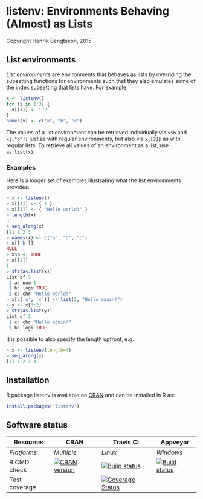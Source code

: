 # listenv: Environments Behaving (Almost) as Lists

Copyright Henrik Bengtsson, 2015

## List environments
_List environments_ are environments that behaves as lists by
overriding the subsetting functions for environments such that they
also emulates some of the index subsetting that lists have.  For example,
```r
x <- listenv()
for (i in 1:3) {
  x[[i]] <- i^2
}
names(x) <- c("a", "b", "c")
```
The values of a list environment can be retrieved individually via
`x$b` and `x[["b"]]` just as with regular environments, but also via
`x[[2]]` as with regular lists.
To retrieve all values of an environment as a list, use `as.list(x)`.

### Examples
Here is a longer set of examples illustrating what the list environments provides:
```r
> x <- listenv()
> x[[1]] <- { 1 }
> x[[3]] <- { "Hello world!" }
> length(x)
3
> seq_along(x)
[1] 1 2 3
> names(x) <- c("a", "b", "c")
> x[['b']]
NULL
> x$b <- TRUE
> x[[1]]
1
> str(as.list(x))
List of 3
 $ a: num 1
 $ b: logi TRUE
 $ c: chr "Hello world!"
> x[c('a', 'c')] <- list(2, "Hello again!")
> y <- x[3:2]
> str(as.list(y))
List of 2
 $ c: chr "Hello again!"
 $ b: logi TRUE
```

It is possible to also specify the length upfront, e.g.
```r
> x <- listenv(length=4)
> seq_along(x)
[1] 1 2 3 4
```

## Installation
R package listenv is available on [CRAN](http://cran.r-project.org/package=listenv) and can be installed in R as:
```r
install.packages('listenv')
```


## Software status

| Resource:     | CRAN        | Travis CI     | Appveyor         |
| ------------- | ------------------- | ------------- | ---------------- |
| _Platforms:_  | _Multiple_          | _Linux_       | _Windows_        |
| R CMD check   | <a href="http://cran.r-project.org/web/checks/check_results_listenv.html"><img border="0" src="http://www.r-pkg.org/badges/version/listenv" alt="CRAN version"></a> | <a href="https://travis-ci.org/HenrikBengtsson/listenv"><img src="https://travis-ci.org/HenrikBengtsson/listenv.svg" alt="Build status"></a> | <a href="https://ci.appveyor.com/project/HenrikBengtsson/listenv"><img src="https://ci.appveyor.com/api/projects/status/github/HenrikBengtsson/listenv?svg=true" alt="Build status"></a> |
| Test coverage |                     | <a href="https://coveralls.io/r/HenrikBengtsson/listenv"><img src="https://coveralls.io/repos/HenrikBengtsson/listenv/badge.svg?branch=develop" alt="Coverage Status"/></a>   |                  |
